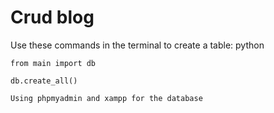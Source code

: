 # Crud blog


Use these commands in the terminal to create a table:
    python
    
    from main import db
    
    db.create_all()

    Using phpmyadmin and xampp for the database
